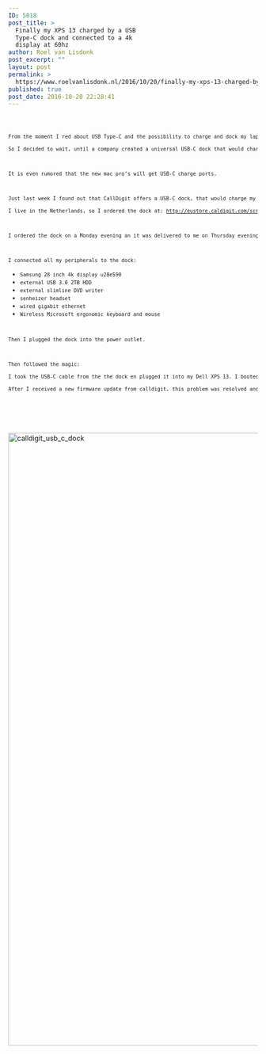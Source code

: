 ```yaml
---
ID: 5018
post_title: >
  Finally my XPS 13 charged by a USB
  Type-C dock and connected to a 4k
  display at 60hz
author: Roel van Lisdonk
post_excerpt: ""
layout: post
permalink: >
  https://www.roelvanlisdonk.nl/2016/10/20/finally-my-xps-13-charged-by-a-usb-type-c-dock-and-connected-to-a-4k-display-at-60hz/
published: true
post_date: 2016-10-20 22:28:41
---
```

<pre><p><font size="2"><br /></font></p><p><font size="2">From the moment I red about USB Type-C and the possibility to charge and dock my laptop with one cable I was eager to try this. My Dell XPS 13 has a thunderbolt 3 / USB Type-C dock and it is able to charge itself via this port. Dell offers a thunderbolt 3 dock, but there are many troubles with it and it is very expensive and it is not compatible with other systems.</font></p><p><font size="2">So I decided to wait, until a company created a universal USB-C dock that would charge my XPS 13 but also would charge a mac book.</font></p><p><font size="2"><br /></font></p><p><font size="2">It is even rumored that the new mac pro’s will get USB-C charge ports.</font></p><p><font size="2"><br /></font></p><p><font size="2">Just last week I found out that CallDigit offers a USB-C dock, that would charge my XPS 13 and would connect to my Samsung 28 inch 4k monitor at 60hz via a display port 1.2.</font></p><p><font size="2">I live in the Netherlands, so I ordered the dock at: <a title="http://eustore.caldigit.com/screen/product/f0d13a71-4b3d-4675-a958-ad06b752a046" href="http://eustore.caldigit.com/screen/product/f0d13a71-4b3d-4675-a958-ad06b752a046">http://eustore.caldigit.com/screen/product/f0d13a71-4b3d-4675-a958-ad06b752a046</a></font></p><p><font size="2"><br /></font></p><p><font size="2">I ordered the dock on a Monday evening an it was delivered to me on Thursday evening the same week.</font></p><p><font size="2"><br /></font></p><p><font size="2">I connected all my peripherals to the dock:</font></p><ul><li><font size="2">Samsung 28 inch 4k display u28e590</font></li><li><font size="2">external USB 3.0 2TB HDD </font></li><li><font size="2">external slimline DVD writer</font></li><li><font size="2">senheizer headset</font></li><li><font size="2">wired gigabit ethernet</font></li><li><font size="2">Wireless Microsoft ergonomic keyboard and mouse</font></li></ul><p><font size="2"><br /></font></p><p><font size="2">Then I plugged the dock into the power outlet.</font></p><p><font size="2"><br /></font></p><p><font size="2">Then followed the magic:</font></p><p><font size="2">I took the USB-C cable from the the dock en plugged it into my Dell XPS 13. I booted the Dell XPS 13 and……… Yes, the dock powers my laptop and the Samsung monitor worked, but I noticed that the text was a little blurry, nothing extreme, but I noticed it, most of the time, this is caused by the fact that the Samsung monitor is not working at the native resolution (4k) but a lower resolution like quad hd (2560 x 1440) and this was the case.</font></p><p><font size="2">After I received a new firmware update from calldigit, this problem was resolved and now my display works perfectly at 4k and 60hz!!!!!</font></p><p><font size="2"><br /></font></p><p><br /></p></pre>





<p><a href="https://www.roelvanlisdonk.nl/wp-content/uploads/2016/10/calldigit_usb_c_dock.jpg" rel="lightbox"><img title="calldigit_usb_c_dock" style="display: inline; background-image: none;" border="0" alt="calldigit_usb_c_dock" src="https://www.roelvanlisdonk.nl/wp-content/uploads/2016/10/calldigit_usb_c_dock_thumb.jpg" width="931" height="1238" /></a></p>